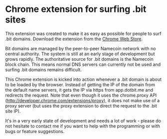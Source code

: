Chrome extension for surfing .bit sites
=======================================

This extension was created to make it as easy as possible for people to surf .bit domains. Download the extension from the [Chrome Web Store](https://chrome.google.com/webstore/detail/dotbitme-bit-web-surfer/kkjfoinnbmgmjgmiakbbhggdmccbjhga).

Bit domains are managed by the peer-to-peer Namecoin network with no central authority. The system is still at an early stage of development but grows rapidly. The authoritative source for .bit domains is the Namecoin block chain. This means normal DNS servers can currently not be used and surfing .bit domains remains difficult.

This Chrome extension is kicked into action whenever a .bit domain is about to be loaded by the browser. Instead of getting the IP of the domain from the default name servers, it gets the IP via https from app.dotbit.me and redirects the request. Note that even though it uses the chrome.proxy API (http://developer.chrome.com/extensions/proxy), it does not make use of a proxy server (but uses the proxy extension to direct the request to the .bit site IP).

It's in a very early state of development and needs a lot of work - please do not hesitate to contact me if you want to help with the programming or with bugs or feature suggestions.


